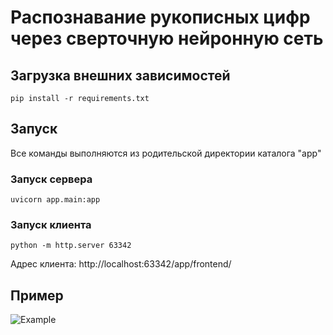 
# Распознавание рукописных цифр через сверточную нейронную сеть
## Загрузка внешних зависимостей
```
pip install -r requirements.txt
```
## Запуск
Все команды выполняются из родительской директории каталога "app"
### Запуск сервера
```
uvicorn app.main:app
```
### Запуск клиента
```
python -m http.server 63342
```
Адрес клиента:
http://localhost:63342/app/frontend/
## Пример
![Example](https://github.com/Rusgalll/Digit-recognition-web/assets/88139430/7aecf557-3884-4a5e-af67-b1efa01b14c7)



